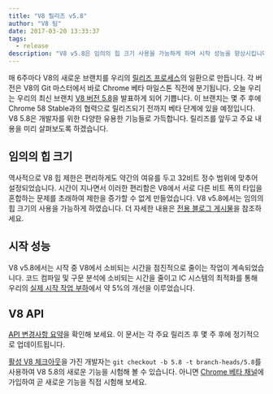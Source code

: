 ```yaml
---
title: "V8 릴리즈 v5.8"
author: "V8 팀"
date: 2017-03-20 13:33:37
tags:
  - release
description: "V8 v5.8은 임의의 힙 크기 사용을 가능하게 하며 시작 성능을 향상시킵니다."
---
```

매 6주마다 V8의 새로운 브랜치를 우리의 [릴리즈 프로세스](/docs/release-process)의 일환으로 만듭니다. 각 버전은 V8의 Git 마스터에서 바로 Chrome 베타 마일스톤 직전에 분기됩니다. 오늘 우리는 우리의 최신 브랜치 [V8 버전 5.8](https://chromium.googlesource.com/v8/v8.git/+log/branch-heads/5.8)을 발표하게 되어 기쁩니다. 이 브랜치는 몇 주 후에 Chrome 58 Stable과의 협력으로 릴리즈되기 전까지 베타 단계에 있을 예정입니다. V8 5.8은 개발자를 위한 다양한 유용한 기능들로 가득합니다. 릴리즈를 앞두고 주요 내용을 미리 살펴보도록 하겠습니다.

<!--truncate-->
## 임의의 힙 크기

역사적으로 V8 힙 제한은 편리하게도 약간의 여유를 두고 32비트 정수 범위에 맞추어 설정되었습니다. 시간이 지나면서 이러한 편리함은 V8에서 서로 다른 비트 폭의 타입을 혼합하는 문제를 초래하여 제한을 증가할 수 없게 만들었습니다. V8 v5.8에서는 임의의 힙 크기의 사용을 가능하게 하였습니다. 더 자세한 내용은 [전용 블로그 게시물](/blog/heap-size-limit)을 참조하세요.

## 시작 성능

V8 v5.8에서는 시작 중 V8에서 소비되는 시간을 점진적으로 줄이는 작업이 계속되었습니다. 코드 컴파일 및 구문 분석에 소비되는 시간을 줄이고 IC 시스템의 최적화를 통해 우리의 [실제 시작 작업 부하](/blog/real-world-performance)에서 약 5%의 개선을 이루었습니다.

## V8 API

[API 변경사항 요약](https://docs.google.com/document/d/1g8JFi8T_oAE_7uAri7Njtig7fKaPDfotU6huOa1alds/edit)을 확인해 보세요. 이 문서는 각 주요 릴리즈 후 몇 주 후에 정기적으로 업데이트됩니다.

[활성 V8 체크아웃](/docs/source-code#using-git)을 가진 개발자는 `git checkout -b 5.8 -t branch-heads/5.8`를 사용하여 V8 5.8의 새로운 기능을 시험해 볼 수 있습니다. 아니면 [Chrome 베타 채널](https://www.google.com/chrome/browser/beta.html)에 가입하여 곧 새로운 기능을 직접 시험해 보세요.
